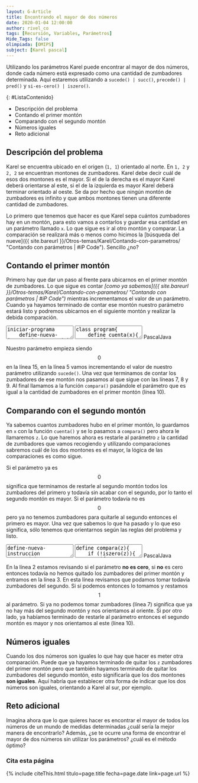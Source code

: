 ```yaml
---
layout: G-Article
title: Encontrando el mayor de dos números
date: 2020-01-04 12:00:00
author: rivel_co
tags: [Recursión, Variables, Parámetros]
Hide_Tags: false
olimpiada: [OMIPS]
subject: [Karel pascal]
---
```


Utilizando los parámetros Karel puede encontrar al mayor de dos números, donde cada número está expresado como una cantidad de zumbadores determinada. Aquí estaremos utilizando a `sucede() | succ()`, `precede() | pred()` y `si-es-cero() | iszero()`.  

{: #ListaContenido}
- Descripción del problema
- Contando el primer montón
- Comparando con el segundo montón
- Números iguales
- Reto adicional

## Descripción del problema

Karel se encuentra ubicado en el origen (`1, 1`) orientado al norte. En `1, 2` y `2, 2` se encuentran montones de zumbadores. Karel debe decir cuál de esos dos montones es el mayor. Si el de la derecha es el mayor Karel deberá orientarse al este, si el de la izquierda es mayor Karel deberá terminar orientado al oeste. Se da por hecho que ningún montón de zumbadores es infinito y que ambos montones tienen una diferente cantidad de zumbadores.

Lo primero que tenemos que hacer es que Karel sepa cuántos zumbadores hay en un montón, para esto vamos a contarlos y guardar esa cantidad en un parámetro llamado `x`. Lo que sigue es ir al otro montón y comparar. La comparación se realizará más o menos como hicimos la [búsqueda del nueve]({{ site.bareurl }}/Otros-temas/Karel/Contando-con-parametros/ "Contando con parámetros &vert; #iP Code"). <span>Sencillo ¿no?</span>

## Contando el primer montón

Primero hay que dar un paso al frente para ubicarnos en el primer montón de zumbadores. Lo que sigue es contar *[como ya sabemos]({{ site.bareurl }}/Otros-temas/Karel/Contando-con-parametros/ "Contando con parámetros &vert; #iP Code")* mientras incrementamos el valor de un parámetro. Cuando ya hayamos terminado de contar ese montón nuestro parámetro estará listo y podremos ubicarnos en el siguiente montón y realizar la debida comparación.

<div class="karelBlock">
<textarea class="karelp">
iniciar-programa
    define-nueva-instruccion cuenta(x) como inicio
        si junto-a-zumbador entonces inicio
            coge-zumbador;
            cuenta(sucede(x));
        fin sino inicio
            repetir 3 veces gira-izquierda;
            avanza;
            gira-izquierda;
            compara(x);
        fin;
    fin;
    inicia-ejecucion
        avanza;
        cuenta(0);
        apagate;
    termina-ejecucion
finalizar-programa</textarea>
<textarea class="karelj">
class program{
    define cuenta(x){
        if (nextToABeeper){
            pickbeeper();
            cuenta(succ(x));
        } else {
            iterate (3) turnleft();
            move();
            turnleft();
            compara(x);
        }
    }
    program(){
        move();
        cuenta(0);
        turnoff();
    }
}</textarea>
<span class="karelLabel KLPascal karelLabelSelected" labFor="karelp">Pascal</span><span class="karelLabel KLJava" labFor="karelj">Java</span>
</div>

Nuestro parámetro empieza siendo $$0$$ en la línea 15, en la línea 5 vamos incrementando el valor de nuestro parámetro utilizando `sucede()`. Una vez que terminamos de contar los zumbadores de ese montón nos pasamos al que sigue con las líneas 7, 8 y 9. Al final llamamos a la función `compara()` pasándole el parámetro que es igual a la cantidad de zumbadores en el primer montón (línea 10).

## Comparando con el segundo montón

Ya sabemos cuantos zumbadores hubo en el primer montón, lo guardamos en `x` con la función `cuenta()` y se lo pasamos a `compara()` pero ahora le llamaremos `z`. Lo que haremos ahora es restarle al parámetro `z` la cantidad de zumbadores que vamos recogiendo y utilizando comparaciones sabremos cuál de los dos montones es el mayor, la lógica de las comparaciones es como sigue.

Si el parámetro ya es $$0$$ significa que terminamos de restarle al segundo montón todos los zumbadores del primero y todavía sin acabar con el segundo, por lo tanto el segundo montón es mayor. Si el parámetro todavía no es $$0$$ pero ya no tenemos zumbadores para quitarle al segundo entonces el primero es mayor. Una vez que sabemos lo que ha pasado y lo que eso significa, sólo tenemos que orientarnos según las reglas del problema y listo.

<div class="karelBlock">
<textarea class="karelp">
define-nueva-instruccion compara(z) como inicio
    si no si-es-cero(z) entonces inicio
        si junto-a-zumbador entonces inicio
            coge-zumbador;
            compara(precede(z));
        fin sino inicio
            mientras no-orientado-al-oeste hacer gira-izquierda;
        fin;
    fin sino inicio
        mientras no-orientado-al-este hacer gira-izquierda;
    fin;
fin;</textarea>
<textarea class="karelj">
define compara(z){
    if (!iszero(z)){
        if (nextToABeeper){
            pickbeeper();
            compara(pred(z));
        } else {
            while (notFacingWest) turnleft();
        }
    } else {
        while (notFacigEast) turnleft();
    }
}</textarea>
<span class="karelLabel KLPascal karelLabelSelected" labFor="karelp">Pascal</span><span class="karelLabel KLJava" labFor="karelj">Java</span>
</div>

En la línea 2 estamos revisando si el parámetro **no es cero**, si **no** es cero entonces todavía no hemos quitado los zumbadores del primer montón y entramos en la línea 3. En esta línea revisamos que podamos tomar todavía zumbadores del segundo. Si sí podemos entonces lo tomamos y restamos $$1$$ al parámetro. Si ya no podemos tomar zumbadores (línea 7) significa que ya no hay más del segundo montón y nos orientamos al oriente. Si por otro lado, ya habíamos terminado de restarle al parámetro entonces el segundo montón es mayor y nos orientamos al este (línea 10).

## Números iguales

Cuando los dos números son iguales lo que hay que hacer es meter otra comparación. Puede que ya hayamos terminado de quitar los `z` zumbadores del primer montón pero que también hayamos terminado de quitar los zumbadores del segundo montón, esto significaría que los dos montones **son iguales**. Aquí habría que establecer otra forma de indicar que los dos números son iguales, orientando a Karel al sur, por ejemplo.

## Reto adicional

Imagina ahora que lo que quieres hacer es encontrar el mayor de todos los números de un mundo de medidas determinadas ¿cuál sería la mejor manera de encontrarlo? Además, ¿se te ocurre una forma de encontrar el mayor de dos números sin utilizar los parámetros? ¿cuál es el método óptimo?

### Cita esta página

{% include citeThis.html titulo=page.title fecha=page.date link=page.url %}